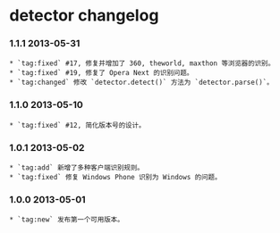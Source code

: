 
# detector changelog

### 1.1.1 2013-05-31
    * `tag:fixed` #17, 修复并增加了 360, theworld, maxthon 等浏览器的识别。
    * `tag:fixed` #19, 修复了 Opera Next 的识别问题。
    * `tag:changed` 修改 `detector.detect()` 方法为 `detector.parse()`。

### 1.1.0 2013-05-10
    * `tag:fixed` #12, 简化版本号的设计。


### 1.0.1 2013-05-02
    * `tag:add` 新增了多种客户端识别规则。
    * `tag:fixed` 修复 Windows Phone 识别为 Windows 的问题。


### 1.0.0 2013-05-01
    * `tag:new` 发布第一个可用版本。
